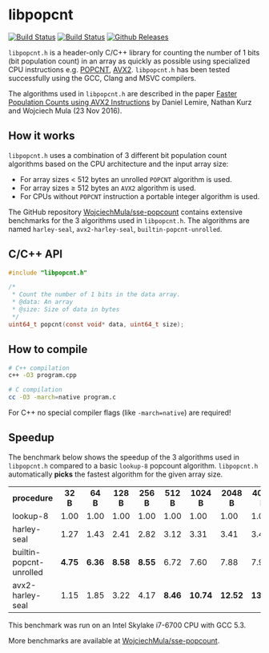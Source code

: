 libpopcnt
=========

[![Build Status](https://travis-ci.org/kimwalisch/libpopcnt.svg)](https://travis-ci.org/kimwalisch/libpopcnt)
[![Build Status](https://ci.appveyor.com/api/projects/status/github/kimwalisch/libpopcnt?branch=master&svg=true)](https://ci.appveyor.com/project/kimwalisch/libpopcnt)
[![Github Releases](https://img.shields.io/github/release/kimwalisch/libpopcnt.svg)](https://github.com/kimwalisch/libpopcnt/releases)

```libpopcnt.h``` is a header-only C/C++ library for counting the
number of 1 bits (bit population count) in an array as quickly as
possible using specialized CPU instructions e.g.
[POPCNT](https://en.wikipedia.org/wiki/SSE4#POPCNT_and_LZCNT),
[AVX2](https://en.wikipedia.org/wiki/Advanced_Vector_Extensions).
```libpopcnt.h``` has been tested successfully using the GCC,
Clang and MSVC compilers.

The algorithms used in ```libpopcnt.h``` are described in the paper
[Faster Population Counts using AVX2 Instructions](https://arxiv.org/abs/1611.07612)
by Daniel Lemire, Nathan Kurz and Wojciech Mula (23 Nov 2016).

How it works
------------

```libpopcnt.h``` uses a combination of 3 different bit population
count algorithms based on the CPU architecture and the input array
size:

* For array sizes < 512 bytes an unrolled ```POPCNT``` algorithm
is used.
* For array sizes ≥ 512 bytes an ```AVX2``` algorithm is used.
* For CPUs without ```POPCNT``` instruction a portable 
integer algorithm is used.

The GitHub repository
[WojciechMula/sse-popcount](https://github.com/WojciechMula/sse-popcount/tree/master/results)
contains extensive benchmarks for the 3 algorithms used in
```libpopcnt.h```. The algorithms are named
```harley-seal```, ```avx2-harley-seal```, ```builtin-popcnt-unrolled```.

C/C++ API
---------

```C
#include "libpopcnt.h"

/*
 * Count the number of 1 bits in the data array.
 * @data: An array
 * @size: Size of data in bytes
 */
uint64_t popcnt(const void* data, uint64_t size);
```

How to compile
--------------

```bash
# C++ compilation
c++ -O3 program.cpp

# C compilation
cc -O3 -march=native program.c
```

For C++ no special compiler flags (like ```-march=native```)
are required!

Speedup
-------

The benchmark below shows the speedup of the 3 algorithms
used in ```libpopcnt.h``` compared to a basic ```lookup-8```
popcount algorithm. ```libpopcnt.h``` automatically **picks**
the fastest algorithm for the given array size.

<table>
  <tr align="center">
    <td><b>procedure</b></td>
    <td><b>32 B</b></td>
    <td><b>64 B</b></td>
    <td><b>128 B</b></td>
    <td><b>256 B</b></td>
    <td><b>512 B</b></td>
    <td><b>1024 B</b></td>
    <td><b>2048 B</b></td>
    <td><b>4096 B</b></td>
  </tr>
  <tr>
    <td>lookup-8</td> 
    <td>1.00</td>
    <td>1.00</td>
    <td>1.00</td>
    <td>1.00</td>
    <td>1.00</td>
    <td>1.00</td>
    <td>1.00</td>
    <td>1.00</td>
  </tr>
  <tr>
    <td>harley-seal</td> 
    <td>1.27</td>
    <td>1.43</td>
    <td>2.41</td>
    <td>2.82</td>
    <td>3.12</td>
    <td>3.31</td>
    <td>3.41</td>
    <td>3.47</td>
  </tr>
  <tr>
    <td>builtin-popcnt-unrolled</td> 
    <td><b>4.75</b></td>
    <td><b>6.36</b></td>
    <td><b>8.58</b></td>
    <td><b>8.55</b></td>
    <td>6.72</td>
    <td>7.60</td>
    <td>7.88</td>
    <td>7.94</td>
  </tr>
  <tr>
    <td>avx2-harley-seal</td> 
    <td>1.15</td>
    <td>1.85</td>
    <td>3.22</td>
    <td>4.17</td>
    <td><b>8.46</b></td>
    <td><b>10.74</td>
    <td><b>12.52</b></td>
    <td><b>13.66</b></td>
  </tr>
</table>

This benchmark was run on an Intel Skylake i7-6700 CPU with GCC 5.3.

More benchmarks are available at
[WojciechMula/sse-popcount](https://github.com/WojciechMula/sse-popcount/tree/master/results).

